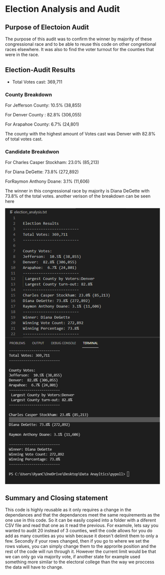 # Election Analysis and Audit 

## Purpose of Electoion Audit
The purpose of this audit was to confirm the winner by majority of these congressional race and to be able to reuse this code on other congretional races elsewhere. It was also to find the voter turnout for the counties that were in the race.

## Election-Audit Results
  + Total Votes cast: 369,711
### County Breakdown
  For Jefferson County: 10.5% (38,855)
  
  For Denver County : 82.8% (306,055)
  
  For Arapahoe County: 6.7% (24,801)

The county with the highest amount of Votes cast was Denver with 82.8% of total votes cast.
### Candidate Breakdwon
  
  For Charles Casper Stockham: 23.0% (85,213)
  
  For Diana DeGette: 73.8% (272,892)
  
  ForRaymon Anthony Doane: 3.1% (11,606)

The winner in this congressional race by majority is Diana DeGette with 73.8% of the total votes.
another verison of the breakdown can be seen here

<img src = "Images/asg3.1.png" width="550">

## Summary and Closing statement
This code is highly reusable as it only requires a change in the dependances and that the dependances meet the same requirements as the one use in this code. So it can be easily copied into a folder with a diferent CSV file and read that one as it read the previous. For examole, lets say you wanted to audit 20 instead of 3 counties, well the code allows for you do add as many counties as you wish because it doesn't delimit them to only a few. Secondly if your rows changed, then if you go to where we set the rows values, you can simply change them to the approrite position and the rest of the code will run through it. However the current limit would be that we can only go via majority vote, if another state for example used something more similar to the electoral college than the way we proccess the data will have to change.
  
